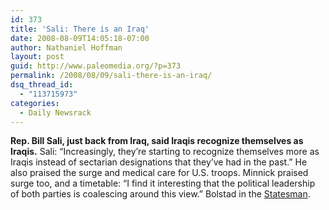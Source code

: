 ```yaml
---
id: 373
title: 'Sali: There is an Iraq'
date: 2008-08-09T14:05:18-07:00
author: Nathaniel Hoffman
layout: post
guid: http://www.paleomedia.org/?p=373
permalink: /2008/08/09/sali-there-is-an-iraq/
dsq_thread_id:
  - "113715973"
categories:
  - Daily Newsrack
---
```

**Rep. Bill Sali, just back from Iraq, said Iraqis recognize themselves as Iraqis.** Sali: &#8220;Increasingly, they&#8217;re starting to recognize themselves more as Iraqis instead of sectarian designations that they&#8217;ve had in the past.&#8221; He also praised the surge and medical care for U.S. troops. Minnick praised surge too, and a timetable: &#8220;I find it interesting that the political leadership of both parties is coalescing around this view.&#8221; Bolstad in the [Statesman](http://www.idahostatesman.com/newsupdates/story/464696.html).